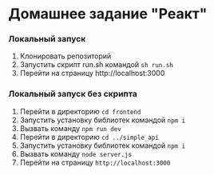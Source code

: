 # Домашнее задание "Реакт"

### Локальный запуск

1) Клонировать репозиторий
2) Запустить скрипт run.sh командой `sh run.sh`
3) Перейти на страницу http://localhost:3000

### Локальный запуск без скрипта
1) Перейти в директорию `cd frontend`
2) Запустить установку библиотек командой `npm i`
3) Вызвать команду `npm run dev`
4) Перейти в директорию `cd ../simple_api`
5) Запустить установку библиотек командой `npm i`
6) Вызвать команду `node server.js`
7) Перейти на страницу `http://localhost:3000`
